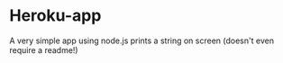 Heroku-app
==============
A very simple app using node.js prints a string on screen (doesn't even require a readme!)
